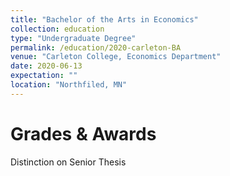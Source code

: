 ```yaml
---
title: "Bachelor of the Arts in Economics"
collection: education
type: "Undergraduate Degree"
permalink: /education/2020-carleton-BA
venue: "Carleton College, Economics Department"
date: 2020-06-13
expectation: ""
location: "Northfiled, MN"
---
```


<!-- This is a description of a teaching experience. You can use markdown like any other post. -->


Grades & Awards
======
Distinction on Senior Thesis

<!-- 
Relevant Coursework
======

Thesis
====== -->